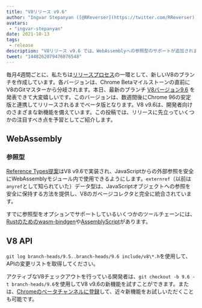 ```yaml
---
title: "V8リリース v9.6"
author: "Ingvar Stepanyan ([@RReverser](https://twitter.com/RReverser))"
avatars: 
 - "ingvar-stepanyan"
date: 2021-10-13
tags: 
 - release
description: "V8リリース v9.6 では、WebAssemblyへの参照型のサポートが追加されました。"
tweet: "1448262079476076548"
---
```

毎月4週間ごとに、私たちは[リリースプロセス](https://v8.dev/docs/release-process)の一環として、新しいV8のブランチを作成しています。各バージョンは、Chrome Betaマイルストーンの直前にV8のGitマスターから分岐されます。本日、最新のブランチ [V8バージョン9.6](https://chromium.googlesource.com/v8/v8.git/+log/branch-heads/9.6) を発表できて大変嬉しいです。このバージョンは、数週間後にChrome 96の安定版と連携してリリースされるまでベータ版となります。V8 v9.6は、開発者向けのさまざまな新機能を備えています。この投稿では、リリースに先立っていくつかの注目すべき点を予習としてご紹介します。

<!--truncate-->
## WebAssembly

### 参照型

[Reference Types提案](https://github.com/WebAssembly/reference-types/blob/master/proposals/reference-types/Overview.md)はV8 v9.6で実装され、JavaScriptからの外部参照を安全にWebAssemblyモジュール内で使用できるようにします。`externref`（以前は`anyref`として知られていた）データ型は、JavaScriptオブジェクトへの参照を安全に保持する方法を提供し、V8のガベージコレクタと完全に統合されています。

すでに参照型をオプションでサポートしているいくつかのツールチェーンには、[Rustのためのwasm-bindgen](https://rustwasm.github.io/wasm-bindgen/reference/reference-types.html)や[AssemblyScript](https://www.assemblyscript.org/compiler.html#command-line-options)があります。

## V8 API

`git log branch-heads/9.5..branch-heads/9.6 include/v8\*.h`を使用して、APIの変更リストを取得してください。

アクティブなV8チェックアウトを行っている開発者は、`git checkout -b 9.6 -t branch-heads/9.6`を使用してV8 v9.6の新機能を試すことができます。または、[Chromeのベータチャンネルに登録](https://www.google.com/chrome/browser/beta.html)して、近々新機能をお試しいただくことも可能です。

